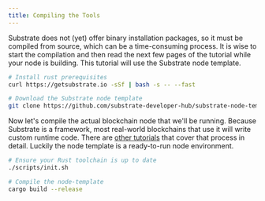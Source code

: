 ```yaml
---
title: Compiling the Tools
---
```


Substrate does not (yet) offer binary installation packages, so it must be compiled from source, which can be a time-consuming process. It is wise to start the compilation and then read the next few pages of the tutorial while your node is building. This tutorial will use the Substrate node template.

```bash
# Install rust prerequisites
curl https://getsubstrate.io -sSf | bash -s -- --fast

# Download the Substrate node template
git clone https://github.com/substrate-developer-hub/substrate-node-template.git
```


Now let's compile the actual blockchain node that we'll be running. Because Substrate is a framework, most real-world blockchains that use it will write custom runtime code. There are [other tutorials](/tutorials) that cover that process in detail. Luckily the node template is a ready-to-run node environment.

```bash
# Ensure your Rust toolchain is up to date
./scripts/init.sh

# Compile the node-template
cargo build --release
```
